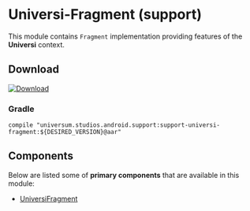Universi-Fragment (support)
===============

This module contains `Fragment` implementation providing features of the **Universi** context.

## Download ##
[![Download](https://api.bintray.com/packages/universum-studios/android/universum.studios.android.support%3Asupport-universi/images/download.svg)](https://bintray.com/universum-studios/android/universum.studios.android.support%3Asupport-universi/_latestVersion)

### Gradle ###

    compile "universum.studios.android.support:support-universi-fragment:${DESIRED_VERSION}@aar"

## Components ##

Below are listed some of **primary components** that are available in this module:

- [UniversiFragment](https://github.com/universum-studios/android_universi/blob/support-master/library-fragment/src/main/java/universum/studios/android/support/universi/UniversiFragment.java)
